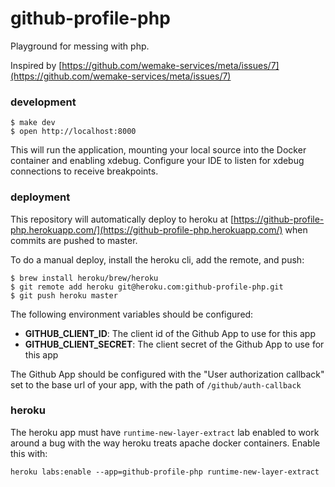 # github-profile-php

Playground for messing with php.

Inspired by 
[https://github.com/wemake-services/meta/issues/7](https://github.com/wemake-services/meta/issues/7)

### development

```
$ make dev
$ open http://localhost:8000
```

This will run the application, mounting your local source into the Docker
container and enabling xdebug. Configure your IDE to listen for xdebug
connections to receive breakpoints.

### deployment

This repository will automatically deploy to heroku at 
[https://github-profile-php.herokuapp.com/](https://github-profile-php.herokuapp.com/)
when commits are pushed to master.

To do a manual deploy, install the heroku cli, add the remote, and push:

```
$ brew install heroku/brew/heroku
$ git remote add heroku git@heroku.com:github-profile-php.git
$ git push heroku master
```

The following environment variables should be configured:

- **GITHUB_CLIENT_ID**: The client id of the Github App to use for this app
- **GITHUB_CLIENT_SECRET**: The client secret of the Github App to use for this app

The Github App should be configured with the "User authorization callback" set
to the base url of your app, with the path of `/github/auth-callback`
 
### heroku

The heroku app must have `runtime-new-layer-extract` lab enabled to work around
a bug with the way heroku treats apache docker containers. Enable this with:

```
heroku labs:enable --app=github-profile-php runtime-new-layer-extract
```
